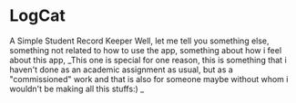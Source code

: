 # LogCat
A Simple Student Record Keeper
Well, let me tell you something else, something not related to how to use the app, something about how i feel about this app,
_This one is special for one reason, this is something that i haven't done as an academic assignment as usual, but as a "commissioned" work and that is also for someone maybe without whom i wouldn't be making all this stuffs:) _
